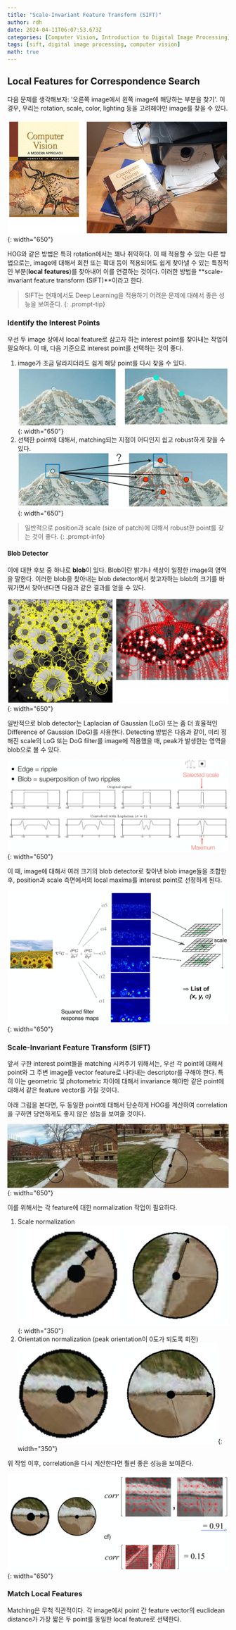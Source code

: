 ```yaml
---
title: "Scale-Invariant Feature Transform (SIFT)"
author: rdh
date: 2024-04-11T06:07:53.673Z
categories: [Computer Vision, Introduction to Digital Image Processing]
tags: [sift, digital image processing, computer vision]
math: true
---
```


## Local Features for Correspondence Search
다음 문제를 생각해보자: '오른쪽 image에서 왼쪽 image에 해당하는 부분을 찾기'. 이 경우, 우리는 rotation, scale, color, lighting 등을 고려해야만 image를 찾을 수 있다.

![](/assets/img/Scale-Invariant-Feature-Transform-01.png){: width="650"}

HOG와 같은 방법은 특히 rotation에서는 꽤나 취약하다. 이 때 적용할 수 있는 다른 방법으로는, image에 대해서 회전 또는 확대 등이 적용되어도 쉽게 찾아낼 수 있는 특징적인 부분(**local features**)를 찾아내어 이를 연결하는 것이다. 이러한 방법을 **scale-invariant feature transform (SIFT)**이라고 한다.

> SIFT는 현재에서도 Deep Learning을 적용하기 어려운 문제에 대해서 좋은 성능을 보여준다.
{: .prompt-tip}

### Identify the Interest Points
우선 두 image 상에서 local feature로 삼고자 하는 interest point를 찾아내는 작업이 필요하다. 이 때, 다음 기준으로 interest point를 선택하는 것이 좋다.

1. image가 조금 달라지더라도 쉽게 해당 point를 다시 찾을 수 있다.
	![](/assets/img/Scale-Invariant-Feature-Transform-02.png){: width="650"}
2. 선택한 point에 대해서, matching되는 지점이 어디인지 쉽고 robust하게 찾을 수 있다.
	![](/assets/img/Scale-Invariant-Feature-Transform-03.png){: width="650"}

> 일반적으로 position과 scale (size of patch)에 대해서 robust한 point를 찾는 것이 좋다.
{: .prompt-info}

#### Blob Detector
이에 대한 후보 중 하나로 **blob**이 있다. Blob이란 밝기나 색상이 일정한 image의 영역을 말한다. 이러한 blob을 찾아내는 blob detector에서 찾고자하는 blob의 크기를 바꿔가면서 찾아낸다면 다음과 같은 결과를 얻을 수 있다.

![](/assets/img/Scale-Invariant-Feature-Transform-04.png){: width="650"}

일반적으로 blob detector는 Laplacian of Gaussian (LoG) 또는 좀 더 효율적인 Difference of Gaussian (DoG)를 사용한다. Detecting 방법은 다음과 같이, 미리 정해진 scale의 LoG 또는 DoG filter를 image에 적용했을 때, peak가 발생한는 영역을 blob으로 볼 수 있다.

![](/assets/img/Scale-Invariant-Feature-Transform-05.png){: width="650"}

이 때, image에 대해서 여러 크기의 blob detector로 찾아낸 blob image들을 조합한 후, position과 scale 측면에서의 local maxima를 interest point로 선정하게 된다.

![](/assets/img/Scale-Invariant-Feature-Transform-06.png){: width="650"}

### Scale-Invariant Feature Transform (SIFT)
앞서 구한 interest point들을 matching 시켜주기 위해서는, 우선 각 point에 대해서 point와 그 주변 image를 vector feature로 나타내는 descriptor를 구해야 한다. 특히 이는 geometric 및 photometric 차이에 대해서 invariance 해야만 같은 point에 대해서 같은 feature vector를 가질 것이다.

아래 그림을 본다면, 두 동일한 point에 대해서 단순하게 HOG를 계산하여 correlation을 구하면 당연하게도 좋지 않은 성능을 보여줄 것이다.

![](/assets/img/Scale-Invariant-Feature-Transform-07.png){: width="650"}

이를 위해서는 각 feature에 대한 normalization 작업이 필요하다.

1. Scale normalization  
	![](/assets/img/Scale-Invariant-Feature-Transform-08.png){: width="350"}
2. Orientation normalization (peak orientation이 0도가 되도록 회전)  
	![](/assets/img/Scale-Invariant-Feature-Transform-09.png){: width="350"}

위 작업 이후, correlation을 다시 계산한다면 훨씬 좋은 성능을 보여준다.

![](/assets/img/Scale-Invariant-Feature-Transform-10.png){: width="650"}

### Match Local Features
Matching은 무척 직관적이다. 각 image에서 point 간 feature vector의 euclidean distance가 가장 짧은 두 point를 동일한 local feature로 선택한다.